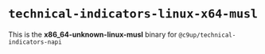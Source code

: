 # `technical-indicators-linux-x64-musl`

This is the **x86_64-unknown-linux-musl** binary for `@c9up/technical-indicators-napi`